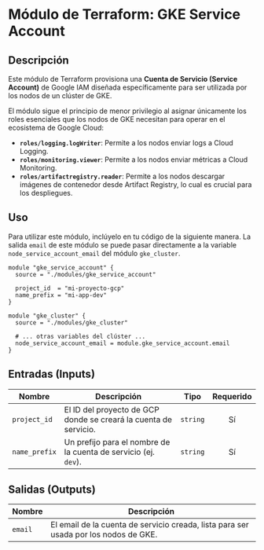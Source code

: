 # Módulo de Terraform: GKE Service Account

## Descripción

Este módulo de Terraform provisiona una **Cuenta de Servicio (Service Account)** de Google IAM diseñada específicamente para ser utilizada por los nodos de un clúster de GKE.

El módulo sigue el principio de menor privilegio al asignar únicamente los roles esenciales que los nodos de GKE necesitan para operar en el ecosistema de Google Cloud:
- **`roles/logging.logWriter`**: Permite a los nodos enviar logs a Cloud Logging.
- **`roles/monitoring.viewer`**: Permite a los nodos enviar métricas a Cloud Monitoring.
- **`roles/artifactregistry.reader`**: Permite a los nodos descargar imágenes de contenedor desde Artifact Registry, lo cual es crucial para los despliegues.

## Uso

Para utilizar este módulo, inclúyelo en tu código de la siguiente manera. La salida `email` de este módulo se puede pasar directamente a la variable `node_service_account_email` del módulo `gke_cluster`.

```hcl
module "gke_service_account" {
  source = "./modules/gke_service_account"

  project_id  = "mi-proyecto-gcp"
  name_prefix = "mi-app-dev"
}

module "gke_cluster" {
  source = "./modules/gke_cluster"
  
  # ... otras variables del clúster ...
  node_service_account_email = module.gke_service_account.email
}
```

## Entradas (Inputs)

| Nombre        | Descripción                                                    | Tipo     | Requerido |
| ------------- | -------------------------------------------------------------- | -------- | :-------: |
| `project_id`  | El ID del proyecto de GCP donde se creará la cuenta de servicio. | `string` |    Sí     |
| `name_prefix` | Un prefijo para el nombre de la cuenta de servicio (ej. `dev`). | `string` |    Sí     |

## Salidas (Outputs)

| Nombre  | Descripción                                                                 |
| ------- | --------------------------------------------------------------------------- |
| `email` | El email de la cuenta de servicio creada, lista para ser usada por los nodos de GKE. |